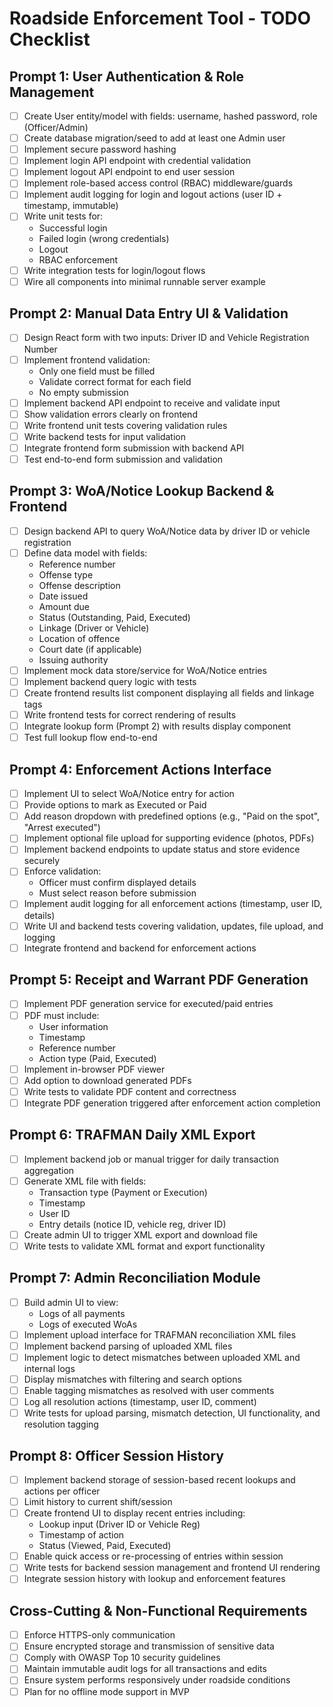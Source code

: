 # Roadside Enforcement Tool - TODO Checklist
 
## Prompt 1: User Authentication & Role Management
- [ ] Create User entity/model with fields: username, hashed password, role (Officer/Admin)
- [ ] Create database migration/seed to add at least one Admin user
- [ ] Implement secure password hashing
- [ ] Implement login API endpoint with credential validation
- [ ] Implement logout API endpoint to end user session
- [ ] Implement role-based access control (RBAC) middleware/guards
- [ ] Implement audit logging for login and logout actions (user ID + timestamp, immutable)
- [ ] Write unit tests for:
  - Successful login
  - Failed login (wrong credentials)
  - Logout
  - RBAC enforcement
- [ ] Write integration tests for login/logout flows
- [ ] Wire all components into minimal runnable server example
 
## Prompt 2: Manual Data Entry UI & Validation
- [ ] Design React form with two inputs: Driver ID and Vehicle Registration Number
- [ ] Implement frontend validation:
  - Only one field must be filled
  - Validate correct format for each field
  - No empty submission
- [ ] Implement backend API endpoint to receive and validate input
- [ ] Show validation errors clearly on frontend
- [ ] Write frontend unit tests covering validation rules
- [ ] Write backend tests for input validation
- [ ] Integrate frontend form submission with backend API
- [ ] Test end-to-end form submission and validation
 
## Prompt 3: WoA/Notice Lookup Backend & Frontend
- [ ] Design backend API to query WoA/Notice data by driver ID or vehicle registration
- [ ] Define data model with fields:
  - Reference number
  - Offense type
  - Offense description
  - Date issued
  - Amount due
  - Status (Outstanding, Paid, Executed)
  - Linkage (Driver or Vehicle)
  - Location of offence
  - Court date (if applicable)
  - Issuing authority
- [ ] Implement mock data store/service for WoA/Notice entries
- [ ] Implement backend query logic with tests
- [ ] Create frontend results list component displaying all fields and linkage tags
- [ ] Write frontend tests for correct rendering of results
- [ ] Integrate lookup form (Prompt 2) with results display component
- [ ] Test full lookup flow end-to-end
 
## Prompt 4: Enforcement Actions Interface
- [ ] Implement UI to select WoA/Notice entry for action
- [ ] Provide options to mark as Executed or Paid
- [ ] Add reason dropdown with predefined options (e.g., "Paid on the spot", "Arrest executed")
- [ ] Implement optional file upload for supporting evidence (photos, PDFs)
- [ ] Implement backend endpoints to update status and store evidence securely
- [ ] Enforce validation:
  - Officer must confirm displayed details
  - Must select reason before submission
- [ ] Implement audit logging for all enforcement actions (timestamp, user ID, details)
- [ ] Write UI and backend tests covering validation, updates, file upload, and logging
- [ ] Integrate frontend and backend for enforcement actions
 
## Prompt 5: Receipt and Warrant PDF Generation
- [ ] Implement PDF generation service for executed/paid entries
- [ ] PDF must include:
  - User information
  - Timestamp
  - Reference number
  - Action type (Paid, Executed)
- [ ] Implement in-browser PDF viewer
- [ ] Add option to download generated PDFs
- [ ] Write tests to validate PDF content and correctness
- [ ] Integrate PDF generation triggered after enforcement action completion
 
## Prompt 6: TRAFMAN Daily XML Export
- [ ] Implement backend job or manual trigger for daily transaction aggregation
- [ ] Generate XML file with fields:
  - Transaction type (Payment or Execution)
  - Timestamp
  - User ID
  - Entry details (notice ID, vehicle reg, driver ID)
- [ ] Create admin UI to trigger XML export and download file
- [ ] Write tests to validate XML format and export functionality
 
## Prompt 7: Admin Reconciliation Module
- [ ] Build admin UI to view:
  - Logs of all payments
  - Logs of executed WoAs
- [ ] Implement upload interface for TRAFMAN reconciliation XML files
- [ ] Implement backend parsing of uploaded XML files
- [ ] Implement logic to detect mismatches between uploaded XML and internal logs
- [ ] Display mismatches with filtering and search options
- [ ] Enable tagging mismatches as resolved with user comments
- [ ] Log all resolution actions (timestamp, user ID, comment)
- [ ] Write tests for upload parsing, mismatch detection, UI functionality, and resolution tagging
 
## Prompt 8: Officer Session History
- [ ] Implement backend storage of session-based recent lookups and actions per officer
- [ ] Limit history to current shift/session
- [ ] Create frontend UI to display recent entries including:
  - Lookup input (Driver ID or Vehicle Reg)
  - Timestamp of action
  - Status (Viewed, Paid, Executed)
- [ ] Enable quick access or re-processing of entries within session
- [ ] Write tests for backend session management and frontend UI rendering
- [ ] Integrate session history with lookup and enforcement features
 
## Cross-Cutting & Non-Functional Requirements
- [ ] Enforce HTTPS-only communication
- [ ] Ensure encrypted storage and transmission of sensitive data
- [ ] Comply with OWASP Top 10 security guidelines
- [ ] Maintain immutable audit logs for all transactions and edits
- [ ] Ensure system performs responsively under roadside conditions
- [ ] Plan for no offline mode support in MVP
